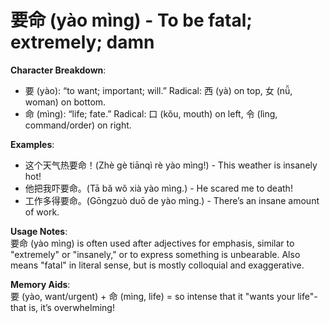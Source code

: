 # **要命 (yào mìng) - To be fatal; extremely; damn**

**Character Breakdown**:  
- 要 (yào): “to want; important; will.” Radical: 西 (yà) on top, 女 (nǚ, woman) on bottom.  
- 命 (mìng): “life; fate.” Radical: 口 (kǒu, mouth) on left, 令 (lìng, command/order) on right.

**Examples**:  
- 这个天气热要命！(Zhè gè tiānqì rè yào mìng!) - This weather is insanely hot!  
- 他把我吓要命。(Tā bǎ wǒ xià yào mìng.) - He scared me to death!  
- 工作多得要命。(Gōngzuò duō de yào mìng.) - There’s an insane amount of work.

**Usage Notes**:  
要命 (yào mìng) is often used after adjectives for emphasis, similar to "extremely" or "insanely," or to express something is unbearable. Also means "fatal" in literal sense, but is mostly colloquial and exaggerative.

**Memory Aids**:  
要 (yào, want/urgent) + 命 (mìng, life) = so intense that it "wants your life"-that is, it’s overwhelming!